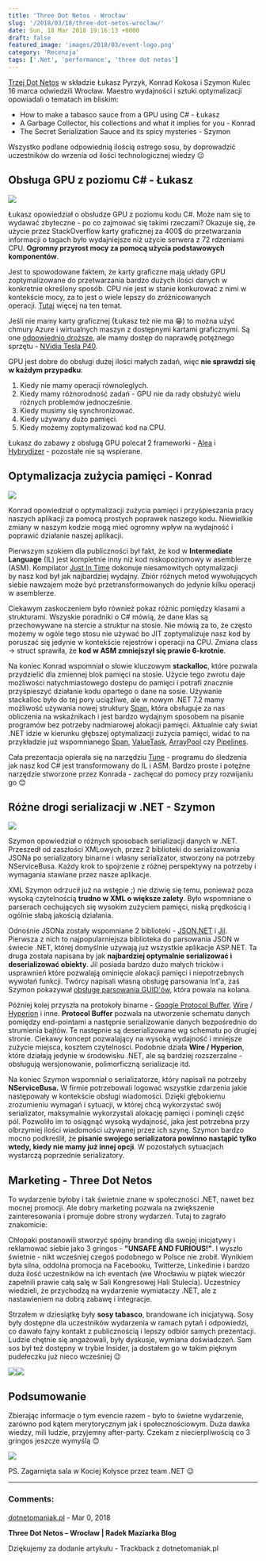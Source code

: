 ```yaml
---
title: 'Three Dot Netos - Wrocław'
slug: '/2018/03/18/three-dot-netos-wroclaw/'
date: Sun, 18 Mar 2018 19:16:13 +0000
draft: false
featured_image: 'images/2018/03/event-logo.png'
category: 'Recenzja'
tags: ['.Net', 'performance', 'three dot netos']
---
```


[Trzej Dot Netos](https://dotnetos.org/) w składzie Łukasz Pyrzyk, Konrad Kokosa i Szymon Kulec 16 marca odwiedzili Wrocław. Maestro wydajności i sztuki optymalizacji opowiadali o tematach im bliskim:

*   How to make a tabasco sauce from a GPU using C# - Łukasz
*   A Garbage Collector, his collections and what it implies for you - Konrad
*   The Secret Serialization Sauce and its spicy mysteries - Szymon

Wszystko podlane odpowiednią ilością ostrego sosu, by doprowadzić uczestników do wrzenia od ilości technologicznej wiedzy 😉

Obsługa GPU z poziomu C# - Łukasz
---------------------------------

[![](https://radblog.pl/wp-content/uploads/2018/03/DYbRI3yXcAYQkcZ-1024x576.jpg)](https://radblog.pl/wp-content/uploads/2018/03/DYbRI3yXcAYQkcZ.jpg)

Łukasz opowiedział o obsłudze GPU z poziomu kodu C#. Może nam się to wydawać zbyteczne - po co zajmować się takimi rzeczami? Okazuje się, że użycie przez StackOverflow karty graficznej za 400$ do przetwarzania informacji o tagach było wydajniejsze niż użycie serwera z 72 rdzeniami CPU. **Ogromny przyrost mocy za pomocą użycia podstawowych komponentów**.

Jest to spowodowane faktem, że karty graficzne mają układy GPU zoptymalizowane do przetwarzania bardzo dużych ilości danych w konkretnie określony sposób. CPU nie jest w stanie konkurować z nimi w kontekście mocy, za to jest o wiele lepszy do zróżnicowanych operacji. [Tutaj](https://www.quora.com/Whats-the-difference-between-a-CPU-and-a-GPU-When-I-switch-on-my-computer-it-shows-GPU-information-What-does-it-mean) więcej na ten temat.

Jeśli nie mamy karty graficznej (Łukasz też nie ma 😁) to można użyć chmury Azure i wirtualnych maszyn z dostępnymi kartami graficznymi. Są one [odpowiednio droższe](https://azure.microsoft.com/en-us/pricing/details/virtual-machines/linux/), ale mamy dostęp do naprawdę potężnego sprzętu - [NVidia Tesla P40](https://www.nvidia.com/object/accelerate-inference.html).

GPU jest dobre do obsługi dużej ilości małych zadań, więc **nie sprawdzi się w każdym przypadku**:

1.  Kiedy nie mamy operacji równoleglych.
2.  Kiedy mamy różnorodność zadań - GPU nie da rady obsłużyć wielu różnych problemów jednocześnie.
3.  Kiedy musimy się synchronizować.
4.  Kiedy używany dużo pamięci.
5.  Kiedy możemy zoptymalizować kod na CPU.

Łukasz do zabawy z obsługą GPU polecał 2 frameworki - [Alea](http://www.aleagpu.com/release/3_0_4/doc/) i [Hybrydizer](https://devblogs.nvidia.com/hybridizer-csharp/) - pozostałe nie są wspierane.

Optymalizacja zużycia pamięci - Konrad
--------------------------------------

[![](https://radblog.pl/wp-content/uploads/2018/03/DYbebQtXkAAZ_d0-1024x576.jpg)](https://radblog.pl/wp-content/uploads/2018/03/DYbebQtXkAAZ_d0.jpg)

Konrad opowiedział o optymalizacji zużycia pamięci i przyśpieszania pracy naszych aplikacji za pomocą prostych poprawek naszego kodu. Niewielkie zmiany w naszym kodzie mogą mieć ogromny wpływ na wydajność i poprawić działanie naszej aplikacji.

Pierwszym szokiem dla publiczności był fakt, że kod w **Intermediate Language** (IL) jest kompletnie inny niż kod niskopoziomowy w asemblerze (ASM). Kompilator [Just In Time](https://www.telerik.com/blogs/understanding-net-just-in-time-compilation) dokonuje niesamowitych optymalizacji by nasz kod był jak najbardziej wydajny. Zbiór różnych metod wywołujących siebie nawzajem może być przetransformowanych do jedynie kilku operacji w asemblerze.

Ciekawym zaskoczeniem było również pokaz różnic pomiędzy klasami a strukturami. Wszyskie poradniki o C# mówią, że dane klas są przechowywane na stercie a struktur na stosie. Nie mówią za to, że często możemy w ogóle tego stosu nie używać bo JIT zoptymalizuje nasz kod by poruszać się jedynie w kontekście rejestrów i operacji na CPU. Zmiana class -> struct sprawiła, że **kod w ASM zmniejszył się prawie 6-krotnie**.

Na koniec Konrad wspomniał o słowie kluczowym **stackalloc**, które pozwala przydzielić dla zmiennej blok pamięci na stosie. Użycie tego zwrotu daje możliwości natychmiastowego dostepu do pamięci i potrafi znacznie przyśpieszyć działanie kodu opartego o dane na sosie. Używanie stackalloc było do tej pory uciążliwe, ale w nowym .NET 7.2 mamy możliwość używania nowej struktury [Span](http://adamsitnik.com/Span/#introduction), która obsługuje za nas obliczenia na wskaźnikach i jest bardzo wydajnym sposobem na pisanie programów bez potrzeby nadmiarowej alokacji pamięci. Aktualnie cały świat .NET idzie w kierunku głębszej optymalizacji zużycia pamięci, widać to na przykładzie już wspomnianego [Span](http://adamsitnik.com/Span/#introduction), [ValueTask](http://blog.i3arnon.com/2015/11/30/valuetask/), [ArrayPool](http://adamsitnik.com/Array-Pool/) czy [Pipelines](https://msdn.microsoft.com/en-us/library/ff963548.aspx).

Cała prezentacja opierała się na narzędziu [Tune](https://github.com/kkokosa/Tune) - programu do śledzenia jak nasz kod C# jest transformowany do IL i ASM. Bardzo proste i potężne narzędzie stworzone przez Konrada - zachęcał do pomocy przy rozwijaniu go 😊

Różne drogi serializacji w .NET - Szymon
----------------------------------------

[![](https://radblog.pl/wp-content/uploads/2018/03/20180316_201504-1024x576.jpg)](https://radblog.pl/wp-content/uploads/2018/03/20180316_201504.jpg)

Szymon opowiedział o różnych sposobach serializacji danych w .NET. Przeszedł od zaszłości XMLowych, przez 2 biblioteki do serializowania JSONa po serializatory binarne i własny serializator, stworzony na potrzeby NServiceBusa. Każdy krok to spojrzenie z różnej perspektywy na potrzeby i wymagania stawiane przez nasze aplikacje.

XML Szymon odrzucił już na wstępie ;) nie dziwię się temu, ponieważ poza wysoką czytelnością **trudno w XML o większe zalety**. Było wspomniane o parserach cechujących się wysokim zużyciem pamięci, niską prędkością i ogólnie słabą jakością działania.

Odnośnie JSONa zostały wspomniane 2 biblioteki - [JSON.NET](https://www.newtonsoft.com/json) i [Jil](https://github.com/kevin-montrose/Jil). Pierwsza z nich to najpopularniejsza biblioteka do parsowania JSON w świecie .NET, której domyślnie używają już wszystkie aplikacje ASP.NET. Ta druga została napisana by jak **najbardziej optymalnie serializować i deserializować obiekty**. Jil posiada bardzo dużo małych tricków i usprawnień które pozwalają ominięcie alokacji pamięci i niepotrzebnych wywołań funkcji. Twórcy napisali własną obsługę parsowania Int'a, zaś Szymon pokazywał [obsługę parsowania GUID'ów](https://github.com/kevin-montrose/Jil/blob/master/Jil/Serialize/Methods.cs#L100), która powala na kolana.

Później kolej przyszła na protokoły binarne - [Google Protocol Buffer](https://developers.google.com/protocol-buffers/), [Wire](https://github.com/rogeralsing/Wire) / [Hyperion](https://github.com/akkadotnet/Hyperion) i inne. **Protocol Buffer** pozwala na utworzenie schematu danych pomiędzy end-pointami a następnie serializowanie danych bezpośrednio do strumienia bajtów. Te następnie są deserializowane wg schematu po drugiej stronie. Ciekawy koncept pozwalający na wysoką wydajność i mniejsze zużycie miejsca, kosztem czytelności. Podobnie działa **Wire / Hyperion**, które działają jedynie w środowisku .NET, ale są bardziej rozszerzalne - obsługują wersjonowanie, polimorficzną serializacje itd.

Na koniec Szymon wspomniał o serializatorze, który napisali na potrzeby **NServiceBusa.** W firmie potrzebowali logować wszystkie zdarzenia jakie następowały w kontekście obsługi wiadomości. Dzięki głębokiemu zrozumieniu wymagań i sytuacji, w której chcą wykorzystać swój serializator, maksymalnie wykorzystali alokację pamięci i pominęli część pól. Pozwoliło im to osiągnąć wysoką wydajność, jaka jest potrzebna przy olbrzymiej ilości wiadomości używanej przez ich szynę. Szymon bardzo mocno podkreślił, że **pisanie swojego serializatora powinno nastąpić tylko wtedy, kiedy nie mamy już innej opcji**. W pozostałych sytuacjach wystarczą poprzednie serializatory.

Marketing - Three Dot Netos
---------------------------

To wydarzenie byłoby i tak świetnie znane w społeczności .NET, nawet bez mocnej promocji. Ale dobry marketing pozwala na zwiększenie zainteresowania i promuje dobre strony wydarzeń. Tutaj to zagrało znakomicie:

Chłopaki postanowili stworzyć spójny branding dla swojej inicjatywy i reklamować siebie jako 3 gringos - **"UNSAFE AND FURIOUS!"**. I wyszło świetnie - nikt wcześniej czegoś podobnego w Polsce nie zrobił. Wynikiem była silna, oddolna promocja na Facebooku, Twitterze, Linkedinie i bardzo duża ilość uczestników na ich eventach (we Wrocławiu w piątek wieczór zapełnili prawie całą salę w Sali Kongresowej Hali Stulecia). Uczestnicy wiedzieli, że przychodzą na wydarzenie wymiataczy .NET, ale z nastawieniem na dobrą zabawę i integracje.

Strzałem w dziesiątkę były **sosy tabasco**, brandowane ich inicjatywą. Sosy były dostępne dla uczestników wydarzenia w ramach pytań i odpowiedzi, co dawało fajny kontakt z publicznością i lepszy odbiór samych prezentacji. Ludzie chętnie się angażowali, były dyskusje, wymiana doświadczeń. Sam sos był też dostępny w trybie Insider, ja dostałem go w takim pięknym pudełeczku już nieco wcześniej 😉

[![](https://radblog.pl/wp-content/uploads/2018/03/DYRKTb4WkAEiR-L-225x300.jpg)](https://radblog.pl/wp-content/uploads/2018/03/DYRKTb4WkAEiR-L.jpg)[![](https://radblog.pl/wp-content/uploads/2018/03/20180228_114921-2-169x300.jpg)](https://radblog.pl/wp-content/uploads/2018/03/20180228_114921-2.jpg)

Podsumowanie
------------

Zbierając informacje o tym evencie razem - było to świetne wydarzenie, zarówno pod kątem merytorycznym jak i społecznościowym. Duża dawka wiedzy, mili ludzie, przyjemny after-party. Czekam z niecierpliwością co 3 gringos jeszcze wymyślą 😊

[![](https://radblog.pl/wp-content/uploads/2018/03/DYkI2D4WAAAQztU-300x225.jpg)](https://radblog.pl/wp-content/uploads/2018/03/DYkI2D4WAAAQztU.jpg)

PS. Zagarnięta sala w Kociej Kołysce przez team .NET 😉

---
### Comments:
#### 
[dotnetomaniak.pl](https://dotnetomaniak.pl/Three-Dot-Netos-Wroclaw-Radek-Maziarka-Blog "") - <time datetime="2018-03-18 20:30:29">Mar 0, 2018</time>

**Three Dot Netos – Wrocław | Radek Maziarka Blog**

Dziękujemy za dodanie artykułu - Trackback z dotnetomaniak.pl
